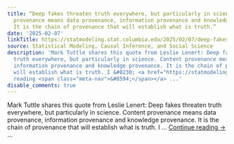 ```yaml
---
title: “Deep fakes threaten truth everywhere, but particularly in science. Content
  provenance means data provenance, information provenance and knowledge provenance.
  It is the chain of provenance that will establish what is truth.”
date: '2025-02-07'
linkTitle: https://statmodeling.stat.columbia.edu/2025/02/07/deep-fakes-threaten-truth-everywhere-but-particularly-in-science-content-provenance-means-data-provenance-information-provenance-and-knowledge-provenance-it-is-the-chain-of-provenance-that-will/
source: Statistical Modeling, Causal Inference, and Social Science
description: 'Mark Tuttle shares this quote from Leslie Lenert: Deep fakes threaten
  truth everywhere, but particularly in science. Content provenance means data provenance,
  information provenance and knowledge provenance. It is the chain of provenance that
  will establish what is truth. I &#8230; <a href="https://statmodeling.stat.columbia.edu/2025/02/07/deep-fakes-threaten-truth-everywhere-but-particularly-in-science-content-provenance-means-data-provenance-information-provenance-and-knowledge-provenance-it-is-the-chain-of-provenance-that-will/">Continue
  reading <span class="meta-nav">&#8594;</span></a> ...'
disable_comments: true
---
```

Mark Tuttle shares this quote from Leslie Lenert: Deep fakes threaten truth everywhere, but particularly in science. Content provenance means data provenance, information provenance and knowledge provenance. It is the chain of provenance that will establish what is truth. I &#8230; <a href="https://statmodeling.stat.columbia.edu/2025/02/07/deep-fakes-threaten-truth-everywhere-but-particularly-in-science-content-provenance-means-data-provenance-information-provenance-and-knowledge-provenance-it-is-the-chain-of-provenance-that-will/">Continue reading <span class="meta-nav">&#8594;</span></a> ...